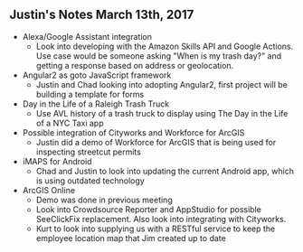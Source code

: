 ## Justin's Notes March 13th, 2017
* Alexa/Google Assistant integration 
  * Look into developing with the Amazon Skills API and Google Actions.  Use case would be someone asking "When is my trash day?" and getting a response based on address or geolocation.
* Angular2 as goto JavaScript framework
  * Justin and Chad looking into adopting Angular2, first project will be building a template for forms
* Day in the Life of a Raleigh Trash Truck
  * Use AVL history of a trash truck to display using The Day in the Life of a NYC Taxi app
* Possible integration of Cityworks and Workforce for ArcGIS
  * Justin did a demo of Workforce for ArcGIS that is being used for inspecting streetcut permits
* iMAPS for Android
  * Chad and Justin to look into updating the current Android app, which is using outdated technology
* ArcGIS Online
  * Demo was done in previous meeting
  * Look into Crowdsource Reporter and AppStudio for possible SeeClickFix replacement.  Also look into integrating with Cityworks.
  * Kurt to look into supplying us with a RESTful service to keep the employee location map that Jim created up to date
